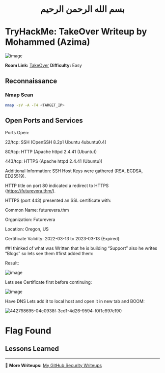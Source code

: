<div align="center">
  
# بسم الله الرحمن الرحيم  

</div>

# TryHackMe: TakeOver Writeup by Mohammed (Azima)

![image](https://github.com/user-attachments/assets/a1f2a34b-24f3-4182-8478-379161a3e110)


**Room Link:** [TakeOver](https://tryhackme.com/room/takeover)
  **Difficulty:** Easy  

## Reconnaissance

### Nmap Scan
```bash
nmap -sV -A -T4 <TARGET_IP>
```
## Open Ports and Services
Ports Open:

22/tcp: SSH (OpenSSH 8.2p1 Ubuntu 4ubuntu0.4)

80/tcp: HTTP (Apache httpd 2.4.41 (Ubuntu))

443/tcp: HTTPS (Apache httpd 2.4.41 (Ubuntu))

Additional Information:
SSH Host Keys were gathered (RSA, ECDSA, ED25519).

HTTP title on port 80 indicated a redirect to HTTPS (https://futurevera.thm/).

HTTPS (port 443) presented an SSL certificate with:

Common Name: futurevera.thm

Organization: Futurevera

Location: Oregon, US

Certificate Validity: 2022-03-13 to 2023-03-13 (Expired)


##I thinked of what was Written that he is building “Support” also he writes “Blogs” so lets see them 
#first added them:


Result:

![image](https://github.com/user-attachments/assets/c277ca0c-6b86-4e55-8ea8-4026262c5de7)


Lets see Certificate first before continuing:

![image](https://github.com/user-attachments/assets/688c71ea-6692-4367-a4a2-fa4a9b92a605)


Have DNS Lets add it to local host and open it in new tab and BOOM:

![442798695-04c0938f-3cd1-4d26-9594-f0f1c997e190](https://github.com/user-attachments/assets/ce464e83-aa2b-4942-bdbe-4ebdb567fdb0)

# Flag Found
## Lessons Learned


---

🔗 **More Writeups:** [My GitHub Security Writeups](https://github.com/Mohammed-Abdelaziem/Writeups)
